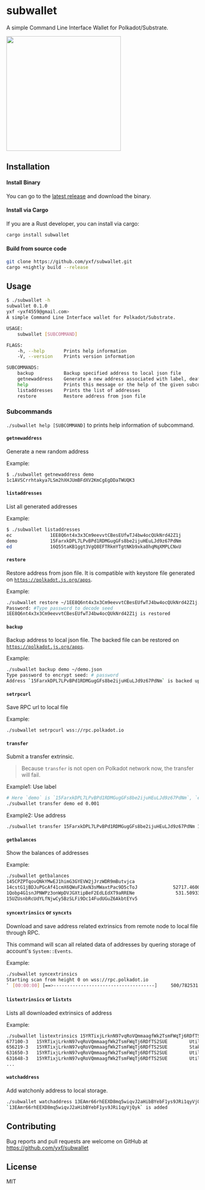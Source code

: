 # subwallet

A simple Command Line Interface Wallet for Polkadot/Substrate.

<img src="https://raw.githubusercontent.com/w3f/Open-Grants-Program/master/src/web3%20foundation%20grants_black.jpg" width="300px">


## Installation

#### Install Binary

You can go to the [latest release](https://github.com/yxf/subwallet/releases) and download the binary.

#### Install via Cargo

If you are a Rust developer, you can install via cargo:
```bash
cargo install subwallet
```

#### Build from source code
```bash
git clone https://github.com/yxf/subwallet.git
cargo +nightly build --release
```


## Usage

```bash
$ ./subwallet -h
subwallet 0.1.0
yxf <yxf4559@gmail.com>
A simple Command Line Interface wallet for Polkadot/Substrate.

USAGE:
    subwallet [SUBCOMMAND]

FLAGS:
    -h, --help       Prints help information
    -V, --version    Prints version information

SUBCOMMANDS:
    backup           Backup specified address to local json file
    getnewaddress    Generate a new address associated with label, deafult cryptography is sr25519
    help             Prints this message or the help of the given subcommand(s)
    listaddresses    Prints the list of addresses
    restore          Restore address from json file
```

### Subcommands

`./subwallet help [SUBCOMMAND]` to prints help information of subcommand.

#### `getnewaddress`

Generate a new random address

Example:

```bash
$ ./subwallet getnewaddress demo
1c1AVSCrrhtakya7LSm2hXHJUmBFdXV2KmCgEgDDaTWUQK3
```


#### `listaddresses`

List all generated addresses

Example:
``` bash
$ ./subwallet listaddresses
ec              1EE8Q6nt4x3x3Cm9eevvtCBesEUfwTJ4bw4ocQUkNrd42Z1j        ecdsa
demo            15FarxkDPL7LPvBPd1RDMGugGFs8be2ijuHEuLJd9z67PdNm        sr25519
ed              16Q55taKB1ggt3VgQ8EFTRkmYTgtNKb9xka8hqMqXMPLCNxU        ed25519
```

#### `restore`

Restore address from json file. It is compatible with keystore file generated on [`https://polkadot.js.org/apps`](https://polkadot.js.org/apps).

Example:
``` bash
./subwallet restore ~/1EE8Q6nt4x3x3Cm9eevvtCBesEUfwTJ4bw4ocQUkNrd42Z1j.json
Password: #Type password to decode seed
1EE8Q6nt4x3x3Cm9eevvtCBesEUfwTJ4bw4ocQUkNrd42Z1j is restored
```
#### `backup` 

Backup address to local json file. The backed file can be restored on [`https://polkadot.js.org/apps`](https://polkadot.js.org/apps).

Example:
``` bash
./subwallet backup demo ~/demo.json
Type password to encrypt seed: # password
Address `15FarxkDPL7LPvBPd1RDMGugGFs8be2ijuHEuLJd9z67PdNm` is backed up to file `~/demo.json`
```

#### `setrpcurl`
Save RPC url to local file

Example:
```bash
./subwallet setrpcurl wss://rpc.polkadot.io
```

#### `transfer`
Submit a transfer extrinsic.
> Because `transfer` is not open on Polkadot network now, the transfer will fail.

Example1: Use label
```bash
# Here `demo` is `15FarxkDPL7LPvBPd1RDMGugGFs8be2ijuHEuLJd9z67PdNm`, `ed` is `16Q55taKB1ggt3VgQ8EFTRkmYTgtNKb9xka8hqMqXMPLCNxU`
./subwallet transfer demo ed 0.001
```
Example2: Use address
```bash
./subwallet transfer 15FarxkDPL7LPvBPd1RDMGugGFs8be2ijuHEuLJd9z67PdNm 16Q55taKB1ggt3VgQ8EFTRkmYTgtNKb9xka8hqMqXMPLCNxU 0.001
```

#### `getbalances`
Show the balances of addresses

Example: 
```bash
./subwallet getbalances
145CPZPTqovQNkYMwEJ1himG3GYEVW2jJrzWDR9mButvjca                              0 DOT
14cstG1jBDJuPGcAf41cmX6QWuF2AxN3sMWaxtPac9D5cToJ             52717.460021565876 DOT
1Qobp4G1snJPNWPz3onWpDVJGXtipBeF2EdLEdXT9aRRENe               531.509335187554 DOT
15UZUsnbRcUdYLfNjwCy5BzSLFi9Dc14FudUGuZ6AkbtEYv5                              0 DOT
```

#### `syncextrinsics` or `syncxts`
Download and save address related extrinsics from remote node to local file through RPC.

This command will scan all related data of addresses by quering storage of account's `System::Events`.

Example:
```bash
./subwallet syncextrinsics
Starting scan from height 0 on wss://rpc.polkadot.io
⠁ [00:00:00] [==>-------------------------------------]     500/782531
```

#### `listextrinsics` or `listxts`
Lists all downloaded extrinsics of address

Example:
```bash
./subwallet listextrinsics 15YRTixjLrknN97vqRoVQmmaagfWk2TsmFWqTj6RDfTS2SUE
677100-3   15YRTixjLrknN97vqRoVQmmaagfWk2TsmFWqTj6RDfTS2SUE        Utility::batch                 ✅
656219-3   15YRTixjLrknN97vqRoVQmmaagfWk2TsmFWqTj6RDfTS2SUE        Staking::payout_stakers        ❌
631650-3   15YRTixjLrknN97vqRoVQmmaagfWk2TsmFWqTj6RDfTS2SUE        Utility::batch                 ✅
631648-3   15YRTixjLrknN97vqRoVQmmaagfWk2TsmFWqTj6RDfTS2SUE        Utility::batch                 ✅
...
```

#### `watchaddress`
Add watchonly address to local storage.
```bash
./subwallet watchaddress 13EAmr66rhEEXD8mq5wiqvJ2aHibBYebF1ys9JRi1qyVjQyk
`13EAmr66rhEEXD8mq5wiqvJ2aHibBYebF1ys9JRi1qyVjQyk` is added
```



## Contributing
Bug reports and pull requests are welcome on GitHub at https://github.com/yxf/subwallet


## License
MIT
